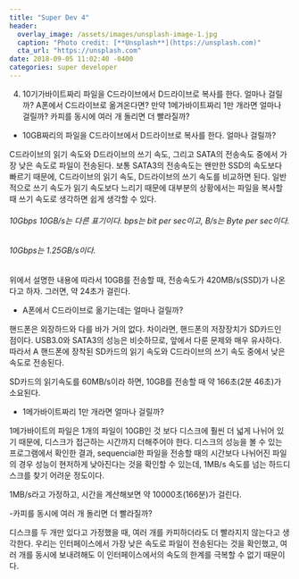```yaml
---
title: "Super Dev 4"
header:
  overlay_image: /assets/images/unsplash-image-1.jpg
  caption: "Photo credit: [**Unsplash**](https://unsplash.com)"
  cta_url: "https://unsplash.com"
date: 2018-09-05 11:02:40 -0400
categories: super developer
---
```


<ol start="4">
  <li>10기가바이트짜리 파일을 C드라이브에서 D드라이브로 복사를 한다. 얼마나 걸릴까? A폰에서 C드라이브로 옮겨온다면? 만약 1메가바이트짜리 1만 개라면 얼마나 걸릴까? 카피를 동시에 여러 개 돌리면 더 빨라질까?</li>
</ol>

- 10GB짜리의 파일을 C드라이브에서 D드라이브로 복사를 한다. 얼마나 걸릴까?

C드라이브의 읽기 속도와 D드라이브의 쓰기 속도, 그리고 SATA의 전송속도 중에서 가장 낮은 속도로 파일이 전송된다. 보통 SATA3의 전송속도는 왠만한 SSD의 속도보다 빠르기 때문에, C드라이브의 읽기 속도, D드라이브의 쓰기 속도를 비교하면 된다. 일반적으로 쓰기 속도가 읽기 속도보다 느리기 때문에 대부분의 상황에서는 파일을 복사할 때 쓰기 속도로 생각하면 쉽게 생각할 수 있다.

###### 10Gbps 10GB/s는 다른 표기이다. bps는 bit per sec이고, B/s는 Byte per sec이다.
###### 10Gbps는 1.25GB/s이다.


위에서 설명한 내용에 따라서 10GB를 전송할 때, 전송속도가 420MB/s(SSD)가 나온다고 하자. 그러면, 약 24초가 걸린다.

- A폰에서 C드라이브로 옮기는데는 얼마나 걸릴까?

핸드폰은 외장하드와 다를 바가 거의 없다. 차이라면, 핸드폰의 저장장치가 SD카드인 점이다. USB3.0와 SATA3의 성능은 비슷하므로, 앞에서 다룬 문제와 매우 유사하다. 따라서 A 핸드폰에 장착된 SD카드의 읽기 속도와 C드라이브의 쓰기 속도 중에서 낮은 속도로 전송된다.

SD카드의 읽기속도를 60MB/s이라 하면, 10GB를 전송할 때 약 166초(2분 46초)가 소요된다.

- 1메가바이트짜리 1만 개라면 얼마나 걸릴까?

1메가바이트의 파일은 1개의 파일이 10GB인 것 보다 디스크에 훨씬 더 넓게 나뉘어 있기 때문에, 디스크가 접근하는 시간까지 더해주어야 한다. 디스크의 성능을 볼 수 있는 프로그램에서 확인한 결과, sequencial한 파일을 전송할 때의 시간보다 나뉘어진 파일의 경우 성능이 현저하게 낮아진다는 것을 확인할 수 있는데, 1MB/s 속도를 넘는 하드디스크를 찾기 어려운 정도이다. 

1MB/s라고 가정하고, 시간을 계산해보면 약 10000초(166분)가 걸린다.

-카피를 동시에 여러 개 돌리면 더 빨라질까?

디스크를 두 개만 있다고 가정했을 때, 여러 개를 카피하더라도 더 빨라지지 않는다고 생각한다. 우리는 인터페이스에서 가장 낮은 속도로 파일이 전송된다는 것을 확인했고, 여러 개를 동시에 보내려해도 이 인터페이스에서의 속도의 한계를 극복할 수 없기 때문이다.
